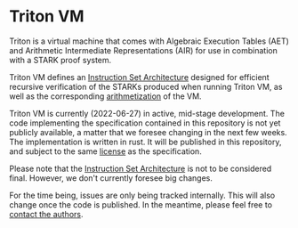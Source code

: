 # Triton VM

Triton is a virtual machine that comes with Algebraic Execution Tables (AET) and Arithmetic Intermediate Representations (AIR) for use in combination with a STARK proof system.

Triton VM defines an [Instruction Set Architecture](./specification/isa.md) designed for efficient recursive verification of the STARKs produced when running Triton VM, as well as the corresponding [arithmetization](./specification/arithmetization.md) of the VM.

Triton VM is currently (2022-06-27) in active, mid-stage development.
The code implementing the specification contained in this repository is not yet publicly available, a matter that we foresee changing in the next few weeks.
The implementation is written in rust.
It will be published in this repository, and subject to the same [license](./LICENSE) as the specification.

Please note that the [Instruction Set Architecture](./specification/isa.md) is not to be considered final.
However, we don't currently foresee big changes.

For the time being, issues are only being tracked internally.
This will also change once the code is published.
In the meantime, please feel free to [contact the authors](mailto:ferdinand@neptune.cash).
